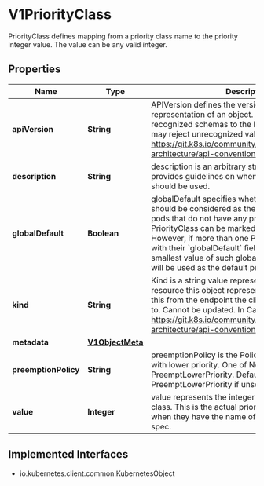 

# V1PriorityClass

PriorityClass defines mapping from a priority class name to the priority integer value. The value can be any valid integer.

## Properties

| Name | Type | Description | Notes |
|------------ | ------------- | ------------- | -------------|
|**apiVersion** | **String** | APIVersion defines the versioned schema of this representation of an object. Servers should convert recognized schemas to the latest internal value, and may reject unrecognized values. More info: https://git.k8s.io/community/contributors/devel/sig-architecture/api-conventions.md#resources |  [optional] |
|**description** | **String** | description is an arbitrary string that usually provides guidelines on when this priority class should be used. |  [optional] |
|**globalDefault** | **Boolean** | globalDefault specifies whether this PriorityClass should be considered as the default priority for pods that do not have any priority class. Only one PriorityClass can be marked as &#x60;globalDefault&#x60;. However, if more than one PriorityClasses exists with their &#x60;globalDefault&#x60; field set to true, the smallest value of such global default PriorityClasses will be used as the default priority. |  [optional] |
|**kind** | **String** | Kind is a string value representing the REST resource this object represents. Servers may infer this from the endpoint the client submits requests to. Cannot be updated. In CamelCase. More info: https://git.k8s.io/community/contributors/devel/sig-architecture/api-conventions.md#types-kinds |  [optional] |
|**metadata** | [**V1ObjectMeta**](V1ObjectMeta.md) |  |  [optional] |
|**preemptionPolicy** | **String** | preemptionPolicy is the Policy for preempting pods with lower priority. One of Never, PreemptLowerPriority. Defaults to PreemptLowerPriority if unset. |  [optional] |
|**value** | **Integer** | value represents the integer value of this priority class. This is the actual priority that pods receive when they have the name of this class in their pod spec. |  |


## Implemented Interfaces

* io.kubernetes.client.common.KubernetesObject


